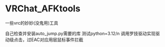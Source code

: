 # VRChat_AFKtools
一些vrc的妙妙(没鬼用)工具

自己检查并安装auto_jump.py需要的库
测试python=3.12/n
调用罗技驱动实现驱动级点击，过EAC对应用层鼠标事件拦截
